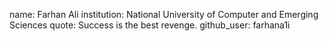 name: Farhan Ali
institution: National University of Computer and Emerging Sciences
quote: Success is the best revenge.
github_user: farhana1i
